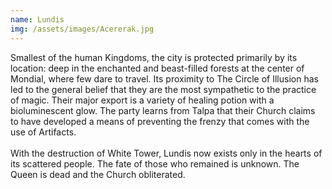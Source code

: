 ```yaml
---
name: Lundis
img: /assets/images/Acererak.jpg
---
```

Smallest of the human Kingdoms, the city is protected primarily by its location: deep in the enchanted and beast-filled forests at the center of Mondial, where few dare to travel. Its proximity to The Circle of Illusion has led to the general belief that they are the most sympathetic to the practice of magic. Their major export is a variety of healing potion with a bioluminescent glow. The party learns from Talpa that their Church claims to have developed a means of preventing the frenzy that comes with the use of Artifacts.<br><br>With the destruction of White Tower, Lundis now exists only in the hearts of its scattered people. The fate of those who remained is unknown. The Queen is dead and the Church obliterated. 